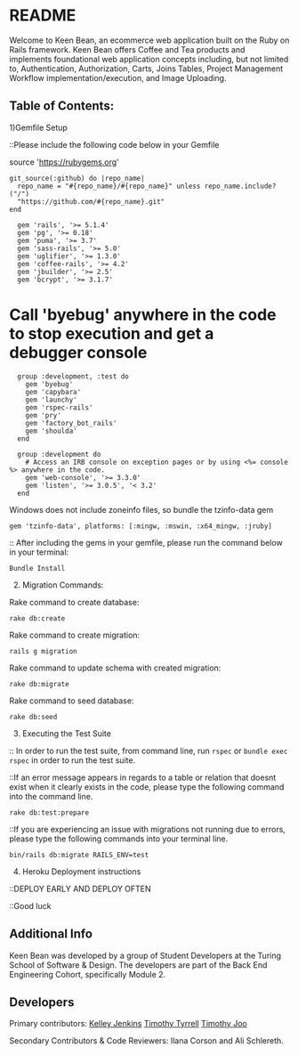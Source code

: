 # README

Welcome to Keen Bean, an ecommerce web application built on the Ruby on Rails framework. Keen Bean offers Coffee and Tea products and implements foundational web application concepts including, but not limited to, Authentication, Authorization, Carts, Joins Tables, Project Management Workflow implementation/execution, and Image Uploading.

## Table of Contents:

1)Gemfile Setup

::Please include the following code below in your Gemfile

source 'https://rubygems.org'
```
git_source(:github) do |repo_name|
  repo_name = "#{repo_name}/#{repo_name}" unless repo_name.include?("/")
  "https://github.com/#{repo_name}.git"
end

  gem 'rails', '>= 5.1.4'
  gem 'pg', '>= 0.18'
  gem 'puma', '>= 3.7'
  gem 'sass-rails', '>= 5.0'
  gem 'uglifier', '>= 1.3.0'
  gem 'coffee-rails', '>= 4.2'
  gem 'jbuilder', '>= 2.5'
  gem 'bcrypt', '>= 3.1.7'
```
# Call 'byebug' anywhere in the code to stop execution and get a debugger console

```
  group :development, :test do
    gem 'byebug'
    gem 'capybara'
    gem 'launchy'
    gem 'rspec-rails'
    gem 'pry'
    gem 'factory_bot_rails'
    gem 'shoulda'
  end

  group :development do
    # Access an IRB console on exception pages or by using <%= console %> anywhere in the code.
    gem 'web-console', '>= 3.3.0'
    gem 'listen', '>= 3.0.5', '< 3.2'
  end
```
Windows does not include zoneinfo files, so bundle the tzinfo-data gem
```
gem 'tzinfo-data', platforms: [:mingw, :mswin, :x64_mingw, :jruby]
```
:: After including the gems in your gemfile, please run the command below in your terminal:

```
Bundle Install
```

2) Migration Commands:

Rake command to create database:
```
rake db:create
```
Rake command to create migration:
```
rails g migration
```
Rake command to update schema with created migration:
```
rake db:migrate
```
Rake command to seed database:
```
rake db:seed
```


3) Executing the Test Suite

:: In order to run the test suite, from command line, run ```rspec``` or ```bundle exec rspec``` in order to run the test suite.

::If an error message appears in regards to a table or relation that doesnt exist when it clearly exists in the code, please type the following command into the command line.
```
rake db:test:prepare  
```
::If you are experiencing an issue with migrations not running due to errors, please type the following commands into your terminal line.
```
bin/rails db:migrate RAILS_ENV=test
```
4) Heroku Deployment instructions

::DEPLOY EARLY AND DEPLOY OFTEN

::Good luck

## Additional Info
Keen Bean was developed by a group of Student Developers at the Turing School of Software & Design. The developers are part of the Back End Engineering Cohort, specifically Module 2.

## Developers
Primary contributors:
[Kelley Jenkins](https://github.com/kelleyjenkins) 
[Timothy Tyrrell](https://github.com/timomitchel)
[Timothy Joo](https://github.com/Tyjoo26)

Secondary Contributors & Code Reviewers: Ilana Corson and Ali Schlereth.
